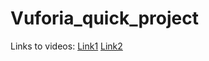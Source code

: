 # Vuforia_quick_project

Links to videos:
[Link1](https://www.youtube.com/watch?v=0mbVe9_2RhA)
[Link2](https://www.youtube.com/watch?v=zLMvxvLlvt4)
